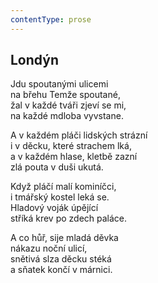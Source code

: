 ```yaml
---
contentType: prose
---
```


## Londýn

Jdu spoutanými ulicemi  
na břehu Temže spoutané,  
žal v každé tváři zjeví se mi,  
na každé mdloba vyvstane.

A v každém pláči lidských strázní  
i v děcku, které strachem lká,  
a v každém hlase, kletbě zazní  
zlá pouta v duši ukutá.

Když pláčí malí kominíčci,  
i tmářský kostel leká se.  
Hladový voják úpějící  
stříká krev po zdech paláce.

A co hůř, sije mladá děvka  
nákazu noční ulicí,  
snětivá slza děcku stéká  
a sňatek končí v márnici.
